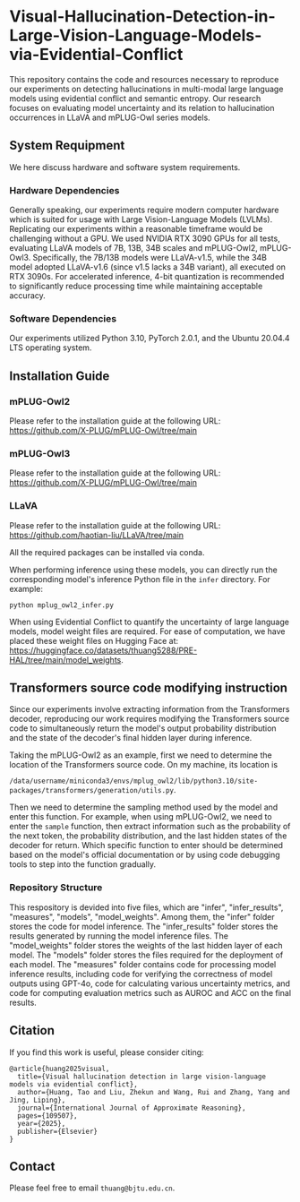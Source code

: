 # Visual-Hallucination-Detection-in-Large-Vision-Language-Models-via-Evidential-Conflict
This repository contains the code and resources necessary to reproduce our experiments on detecting hallucinations in multi-modal large language models using evidential conflict and semantic entropy. Our research focuses on evaluating model uncertainty and its relation to hallucination occurrences in LLaVA and mPLUG-Owl series models.

## System Requipment
We here discuss hardware and software system requirements.

### Hardware Dependencies
Generally speaking, our experiments require modern computer hardware which is suited for usage with Large Vision-Language Models (LVLMs).
Replicating our experiments within a reasonable timeframe would be challenging without a GPU.
We used NVIDIA RTX 3090 GPUs for all tests, evaluating LLaVA models of 7B, 13B, 34B scales and mPLUG-Owl2, mPLUG-Owl3.
Specifically, the 7B/13B models were LLaVA-v1.5, while the 34B model adopted LLaVA-v1.6 (since v1.5 lacks a 34B variant), all executed on RTX 3090s.
For accelerated inference, 4-bit quantization is recommended to significantly reduce processing time while maintaining acceptable accuracy.

### Software Dependencies
Our experiments utilized Python 3.10, PyTorch 2.0.1, and the Ubuntu 20.04.4 LTS operating system.

## Installation Guide

### mPLUG-Owl2
Please refer to the installation guide at the following URL: https://github.com/X-PLUG/mPLUG-Owl/tree/main


### mPLUG-Owl3
Please refer to the installation guide at the following URL: https://github.com/X-PLUG/mPLUG-Owl/tree/main


### LLaVA
Please refer to the installation guide at the following URL: https://github.com/haotian-liu/LLaVA/tree/main

All the required packages can be installed via conda.

When performing inference using these models, you can directly run the corresponding model's inference Python file in the ```infer``` directory. 
For example:
```
python mplug_owl2_infer.py
```

 When using Evidential Conflict to quantify the uncertainty of large language models, model weight files are required. For ease of computation, we have placed these weight files on Hugging Face at: https://huggingface.co/datasets/thuang5288/PRE-HAL/tree/main/model_weights.

## Transformers source code modifying instruction
Since our experiments involve extracting information from the Transformers decoder, reproducing our work requires modifying the Transformers source code to simultaneously return the model's output probability distribution and the state of the decoder's final hidden layer during inference.

Taking the mPLUG-Owl2 as an example, first we need to determine the location of the Transformers source code. On my machine, its location is 

```/data/username/miniconda3/envs/mplug_owl2/lib/python3.10/site-packages/transformers/generation/utils.py```.

Then we need to determine the sampling method used by the model and enter this function.
For example, when using mPLUG-Owl2, we need to enter the ```sample``` function, then extract information such as the probability of the next token, the probability distribution, and the last hidden states of the decoder for return.
Which specific function to enter should be determined based on the model's official documentation or by using code debugging tools to step into the function gradually.

### Repository Structure
This respository is devided into five files, which are "infer", "infer_results", "measures", "models", "model_weights".
Among them, the "infer" folder stores the code for model inference. 
The "infer_results" folder stores the results generated by running the model inference files.
The "model_weights" folder stores the weights of the last hidden layer of each model.
The "models" folder stores the files required for the deployment of each model.
The "measures" folder contains code for processing model inference results, including code for verifying the correctness of model outputs using GPT-4o, code for calculating various uncertainty metrics, and code for computing evaluation metrics such as AUROC and ACC on the final results.

## Citation
If you find this work is useful, please consider citing:

```
@article{huang2025visual,
  title={Visual hallucination detection in large vision-language models via evidential conflict},
  author={Huang, Tao and Liu, Zhekun and Wang, Rui and Zhang, Yang and Jing, Liping},
  journal={International Journal of Approximate Reasoning},
  pages={109507},
  year={2025},
  publisher={Elsevier}
}
```
## Contact
Please feel free to email ```thuang@bjtu.edu.cn```.
